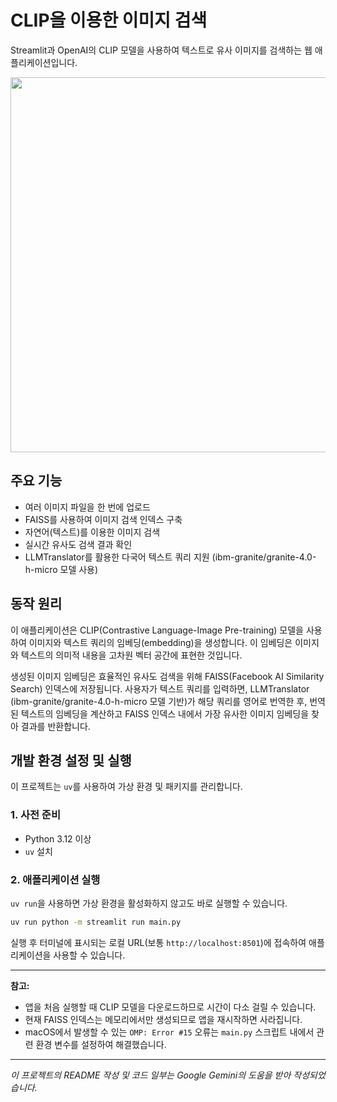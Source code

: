 # CLIP을 이용한 이미지 검색

Streamlit과 OpenAI의 CLIP 모델을 사용하여 텍스트로 유사 이미지를 검색하는 웹 애플리케이션입니다.

<img src="https://raw.githubusercontent.com/maakcode/clip-vit/refs/heads/main/docs/1.avif" width="600" />

## 주요 기능

- 여러 이미지 파일을 한 번에 업로드
- FAISS를 사용하여 이미지 검색 인덱스 구축
- 자연어(텍스트)를 이용한 이미지 검색
- 실시간 유사도 검색 결과 확인
- LLMTranslator를 활용한 다국어 텍스트 쿼리 지원 (ibm-granite/granite-4.0-h-micro 모델 사용)

## 동작 원리

이 애플리케이션은 CLIP(Contrastive Language-Image Pre-training) 모델을 사용하여 이미지와 텍스트 쿼리의 임베딩(embedding)을 생성합니다. 이 임베딩은 이미지와 텍스트의 의미적 내용을 고차원 벡터 공간에 표현한 것입니다.

생성된 이미지 임베딩은 효율적인 유사도 검색을 위해 FAISS(Facebook AI Similarity Search) 인덱스에 저장됩니다. 사용자가 텍스트 쿼리를 입력하면, LLMTranslator (ibm-granite/granite-4.0-h-micro 모델 기반)가 해당 쿼리를 영어로 번역한 후, 번역된 텍스트의 임베딩을 계산하고 FAISS 인덱스 내에서 가장 유사한 이미지 임베딩을 찾아 결과를 반환합니다.

## 개발 환경 설정 및 실행

이 프로젝트는 `uv`를 사용하여 가상 환경 및 패키지를 관리합니다.

### 1. 사전 준비

- Python 3.12 이상
- `uv` 설치

### 2. 애플리케이션 실행

`uv run`을 사용하면 가상 환경을 활성화하지 않고도 바로 실행할 수 있습니다.

```bash
uv run python -m streamlit run main.py
```

실행 후 터미널에 표시되는 로컬 URL(보통 `http://localhost:8501`)에 접속하여 애플리케이션을 사용할 수 있습니다.

---

**참고:**

- 앱을 처음 실행할 때 CLIP 모델을 다운로드하므로 시간이 다소 걸릴 수 있습니다.
- 현재 FAISS 인덱스는 메모리에서만 생성되므로 앱을 재시작하면 사라집니다.
- macOS에서 발생할 수 있는 `OMP: Error #15` 오류는 `main.py` 스크립트 내에서 관련 환경 변수를 설정하여 해결했습니다.

---

_이 프로젝트의 README 작성 및 코드 일부는 Google Gemini의 도움을 받아 작성되었습니다._
